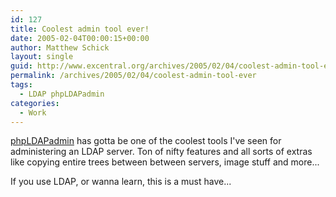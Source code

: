 ```yaml
---
id: 127
title: Coolest admin tool ever!
date: 2005-02-04T00:00:15+00:00
author: Matthew Schick
layout: single
guid: http://www.excentral.org/archives/2005/02/04/coolest-admin-tool-ever/
permalink: /archives/2005/02/04/coolest-admin-tool-ever
tags:
  - LDAP phpLDAPadmin
categories:
  - Work
---
```

<a href="http://phpldapadmin.sourceforge.net/">phpLDAPadmin</a> has gotta be one of the coolest tools I've seen for administering an LDAP server.  Ton of nifty features and all sorts of extras like copying entire trees between between servers, image stuff and more...

If you use LDAP, or wanna learn, this is a must have...
